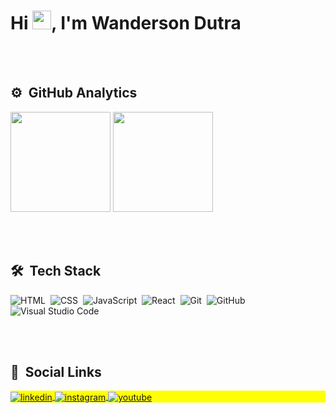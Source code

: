 <img align="right" height="590em">
<h1 align="left">Hi <img src="https://raw.githubusercontent.com/kaueMarques/kaueMarques/master/hi.gif" width="30px">, I'm Wanderson Dutra</h1><br>


<br>

## ⚙️ &nbsp;GitHub Analytics

<div align="left">
<img height="160" src="https://github-readme-stats.vercel.app/api?username=wandersondu&show_icons=true&theme=vision-friendly-dark" > 
<img height="160" src="https://github-readme-stats.vercel.app/api/top-langs/?username=wandersondu&layout=compact&lang&theme=vision-friendly-dark" >
</div>


<br><br>

## 🛠 &nbsp;Tech Stack

![HTML](https://img.shields.io/badge/-HTML-05122A?style=flat&logo=HTML5)&nbsp;
![CSS](https://img.shields.io/badge/-CSS-05122A?style=flat&logo=CSS3&logoColor=1572B6)&nbsp;
![JavaScript](https://img.shields.io/badge/-JavaScript-05122A?style=flat&logo=javascript)&nbsp;
![React](https://img.shields.io/badge/-React-05122A?style=flat&logo=react)&nbsp;
![Git](https://img.shields.io/badge/-Git-05122A?style=flat&logo=git)&nbsp;
![GitHub](https://img.shields.io/badge/-GitHub-05122A?style=flat&logo=github)&nbsp;
![Visual Studio Code](https://img.shields.io/badge/-Visual%20Studio%20Code-05122A?style=flat&logo=visual-studio-code&logoColor=007ACC)&nbsp;


<br><br>

##  💬 &nbsp;Social Links

<p align="left" style="background:yellow">

<a href="https://linkedin.com/in/wanderson-dutra" target="_blank">
  <img align="center" src="https://img.shields.io/badge/-Dutra-05122A?style=flat&logo=linkedin" alt="linkedin"/>
</a>
<a href="https://www.instagram.com/dutra_g07" target="_blank">
 <img align="center" src="https://img.shields.io/badge/-dutra_g07-05122A?style=flat&logo=instagram" alt="instagram"/>
</a>
<a href="https://www.youtube.com/user/wandersonrochadutra " target="_blank">
 <img align="center" src="https://img.shields.io/badge/-dutra -05122A?style=flat&logo=youtube" alt="youtube"/>
</a>
</p>



<!--
**Wandersondu/Wandersondu** is a ✨ _special_ ✨ repository because its `README.md` (this file) appears on your GitHub profile.

Here are some ideas to get you started:

- 🔭 I’m currently working on ...
- 🌱 I’m currently learning ...
- 👯 I’m looking to collaborate on ...
- 🤔 I’m looking for help with ...
- 💬 Ask me about ...
- 📫 How to reach me: ...
- 😄 Pronouns: ...
- ⚡ Fun fact: ...

## Skills 💻 
<p align="center">

![PostgreSQL](https://img.shields.io/badge/-PostgreSQL-05122A?style=flat&logo=postgresql)&nbsp;
![SQLite](https://img.shields.io/badge/-SQLite-05122A?style=flat&logo=sqlite)&nbsp;
![Node.js](https://img.shields.io/badge/-Node.js-05122A?style=flat&logo=node.js)&nbsp;
![Markdown](https://img.shields.io/badge/-Markdown-05122A?style=flat&logo=markdown)&nbsp;
 
## Contact 📱

<a href="https://www.linkedin.com/in/wanderson-dutra/" target="_black"> 
<img align="center" alt="wanderson-Linkedin" height="100" width="150" style="width:160px; style="background:black; src="https://cdn.jsdelivr.net/gh/devicons/devicon/icons/linkedin/linkedin-original-wordmark.svg"
style="max-width:100%;">
</a>

<a href="https://www.instagram.com/dutra_g07/" target="_black"> 
<img align="center" alt="wanderson-Linkedin" height="70" width="120" style="width:160px; style="background:black; src="https://marcas-logos.net/wp-content/uploads/2020/01/Instagram-logo-tumb.jpg"
style="max-width:100%;">
</a>
-->
